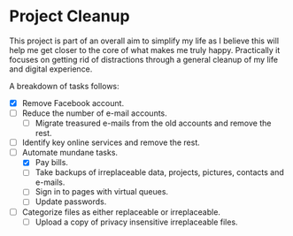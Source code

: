 # Project Cleanup

This project is part of an overall aim to simplify my life as I believe this will help me get closer to the core of what makes me truly happy. Practically it focuses on getting rid of distractions through a general cleanup of my life and digital experience.

A breakdown of tasks follows:

* [x] Remove Facebook account.
* [ ] Reduce the number of e-mail accounts.
    - [ ] Migrate treasured e-mails from the old accounts and remove the rest.
* [ ] Identify key online services and remove the rest.
* [ ] Automate mundane tasks.
    - [x] Pay bills.
    - [ ] Take backups of irreplaceable data, projects, pictures, contacts and e-mails.
    - [ ] Sign in to pages with virtual queues.
    - [ ] Update passwords.
* [ ] Categorize files as either replaceable or irreplaceable.
    - [ ] Upload a copy of privacy insensitive irreplaceable files.
